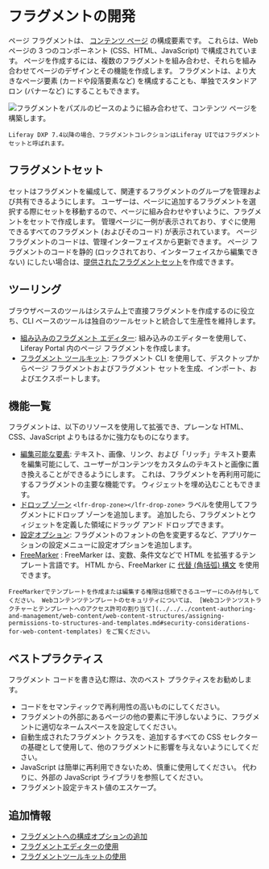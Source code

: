 # フラグメントの開発

ページ フラグメントは、 [コンテンツ ページ](../../creating-pages/understanding-pages/understanding-pages.md#content-pages) の構成要素です。 これらは、Web ページの 3 つのコンポーネント (CSS、HTML、JavaScript) で構成されています。 ページを作成するには、複数のフラグメントを組み合わせ、それらを組み合わせてページのデザインとその機能を作成します。 フラグメントは、より大きなページ要素 (カードや段落要素など) を構成することも、単独でスタンドアロン (バナーなど) にすることもできます。

![フラグメントをパズルのピースのように組み合わせて、コンテンツ ページを構築します。](./developing-fragments-intro/images/01.png)

```{note}
Liferay DXP 7.4以降の場合、フラグメントコレクションはLiferay UIではフラグメントセットと呼ばれます。
```

## フラグメントセット

セットはフラグメントを編成して、関連するフラグメントのグループを管理および共有できるようにします。 ユーザーは、ページに追加するフラグメントを選択する際にセットを移動するので、ページに組み合わせやすいように、フラグメントをセットで作成します。 管理ページに一例が表示されており、すぐに使用できるすべてのフラグメント (およびそのコード) が表示されています。 ページ フラグメントのコードは、管理インターフェイスから更新できます。 ページ フラグメントのコードを静的 (ロックされており、インターフェイスから編集できない) にしたい場合は、[提供されたフラグメントセット](./creating-a-contributed-fragment-set.md)を作成できます。

## ツーリング

ブラウザベースのツールはシステム上で直接フラグメントを作成するのに役立ち、CLI ベースのツールは独自のツールセットと統合して生産性を維持します。

* [組み込みのフラグメント エディター](./using-the-fragments-editor.md): 組み込みのエディターを使用して、Liferay Portal 内のページ フラグメントを作成します。
* [フラグメント ツールキット](./using-the-fragments-toolkit.md): フラグメント CLI を使用して、デスクトップからページ フラグメントおよびフラグメント セットを生成、インポート、およびエクスポートします。

## 機能一覧

フラグメントは、以下のリソースを使用して拡張でき、プレーンな HTML、CSS、JavaScript よりもはるかに強力なものになります。

* [編集可能な要素](../reference/fragments/fragment-specific-tags-reference.md): テキスト、画像、リンク、および「リッチ」テキスト要素を編集可能にして、ユーザーがコンテンツをカスタムのテキストと画像に置き換えることができるようにします。 これは、フラグメントを再利用可能にするフラグメントの主要な機能です。 ウィジェットを埋め込むこともできます。
* [ドロップ ゾーン](./defining-fragment-drop-zones) `<lfr-drop-zone></lfr-drop-zone>` ラベルを使用してフラグメントにドロップ ゾーンを追加します。 追加したら、フラグメントとウィジェットを定義した領域にドラッグ アンド ドロップできます。
* [設定オプション](./adding-configuration-options-to-fragments.md)<!-- TODO: Fix link -->: フラグメントのフォントの色を変更するなど、アプリケーションの設定メニューに設定オプションを追加します。
* [FreeMarker](https://freemarker.apache.org/) : FreeMarker は、変数、条件文などで HTML を拡張するテンプレート言語です。 HTML から、FreeMarker に [代替 (角括弧) 構文](https://freemarker.apache.org/docs/dgui_misc_alternativesyntax.html) を使用できます。

```{important}
FreeMarkerでテンプレートを作成または編集する権限は信頼できるユーザーにのみ付与してください。 Webコンテンツテンプレートのセキュリティについては、 [Webコンテンツストラクチャーとテンプレートへのアクセス許可の割り当て](../../../content-authoring-and-management/web-content/web-content-structures/assigning-permissions-to-structures-and-templates.md#security-considerations-for-web-content-templates) をご覧ください。
```

## ベストプラクティス

フラグメント コードを書き込む際は、次のベスト プラクティスをお勧めします。

* コードをセマンティックで再利用性の高いものにしてください。
* フラグメントの外部にあるページの他の要素に干渉しないように、フラグメントに適切なネームスペースを設定してください。
* 自動生成されたフラグメント クラスを、追加するすべての CSS セレクターの基礎として使用して、他のフラグメントに影響を与えないようにしてください。
* JavaScript は簡単に再利用できないため、慎重に使用してください。 代わりに、外部の JavaScript ライブラリを参照してください。
* フラグメント設定テキスト値のエスケープ。

## 追加情報

* [フラグメントへの構成オプションの追加](./adding-configuration-options-to-fragments.md)
* [フラグメントエディターの使用](./using-the-fragments-editor.md)
* [フラグメントツールキットの使用](./using-the-fragments-toolkit.md)
